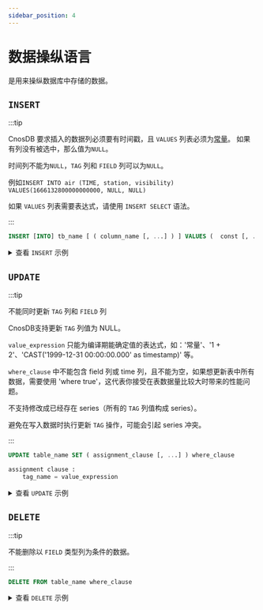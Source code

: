 ```yaml
---
sidebar_position: 4
---
```


# 数据操纵语言

是用来操纵数据库中存储的数据。

## `INSERT`

:::tip

CnosDB 要求插入的数据列必须要有时间戳，且 `VALUES` 列表必须为[常量](reference.md#常量)。 如果有列没有被选中，那么值为`NULL`。

时间列不能为`NULL`，`TAG` 列和 `FIELD` 列可以为`NULL`。

例如`INSERT INTO air (TIME, station, visibility) VALUES(1666132800000000000, NULL, NULL)`

如果 `VALUES` 列表需要表达式，请使用 `INSERT SELECT` 语法。

:::

```sql
INSERT [INTO] tb_name [ ( column_name [, ...] ) ] VALUES (  const [, ...] ) [, ...] | select_statment;
```

<details>
  <summary>查看 <code>INSERT</code> 示例</summary>

\*\*插入一条记录。**Example**

```sql
INSERT INTO air (TIME, station, visibility, temperature, pressure) VALUES(new(), 'XiaoMaiDao', 56, 69, 77);
```

\*\*插入多条记录。**Example**

```sql
INSERT INTO air (TIME, station, visibility, temperature, pressure) VALUES
                ('2022-10-19 05:40:00', 'XiaoMaiDao', 55, 68, 76), 
                ('2022-10-19 04:40:00', 'XiaoMaiDao', 55, 68, 76);
```

\*\*根据查询结果插入记录。**Example**

1. 创建一个新表。

```sql
CREATE TABLE air_visibility (
    visibility DOUBLE,
    TAGS(station)
);
```

2. 根据查询结果将记录插入 `air_visibility` 中。

```sql
INSERT air_visibility (TIME, station, visibility) SELECT TIME, station, visibility FROM air;
```

</details>

## `UPDATE`

:::tip

不能同时更新 `TAG` 列和 `FIELD` 列

CnosDB支持更新 `TAG` 列值为 NULL。

`value_expression` 只能为编译期能确定值的表达式，如：'常量'、'1 + 2'、'CAST('1999-12-31 00:00:00.000' as timestamp)' 等。

`where_clause` 中不能包含 field 列或 time 列，且不能为空，如果想更新表中所有数据，需要使用 'where true'，这代表你接受在表数据量比较大时带来的性能问题。

不支持修改成已经存在 series（所有的 `TAG` 列值构成 series）。

避免在写入数据时执行更新 `TAG` 操作，可能会引起 series 冲突。

:::

```sql
UPDATE table_name SET ( assignment_clause [, ...] ) where_clause

assignment clause :
    tag_name = value_expression
```

<details>
  <summary>查看 <code>UPDATE</code> 示例</summary>

\*\*更新 `air` 表中的 `TAG` 列的数据，将符合条件 `station = 'LianYunGang'` 的记录修改成 `station = 'ShangHai'`。**Example**

```sql
UPDATE air SET station = 'ShangHai' where station = 'LianYunGang';
```

**按时间和数值范围更新数据**

```sql
UPDATE air SET pressure = pressure + 100 where pressure = 68 and time < '2023-01-14T16:03:00';
```

</details>

## `DELETE`

:::tip

不能删除以 `FIELD` 类型列为条件的数据。

:::

```sql
DELETE FROM table_name where_clause
```

<details>
  <summary>查看 <code>DELETE</code> 示例</summary>

**以 `TAG` 类型列和时间作为条件**

```sql
DELETE FROM air WHERE station = 'LianYunGang' and time < '2023-01-14T16:03:00';
```

**以 `FILED` 类型列作为条件**

```sql
DELETE FROM air WHERE temperature > 0;
```

将返回以下结果：

```json
422 Unprocessable Entity, details: {"error_code":"010005","error_message":"This feature is not implemented: Filtering on the field column on the tskv table in delete statement"}
```

</details>
